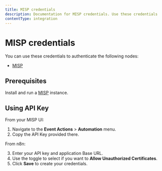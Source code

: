 ```yaml
---
title: MISP credentials
description: Documentation for MISP credentials. Use these credentials to authenticate MISP in n8n, a workflow automation platform.
contentType: integration
---
```


# MISP credentials

You can use these credentials to authenticate the following nodes:

- [MISP](/integrations/builtin/app-nodes/n8n-nodes-base.misp/)

## Prerequisites

Install and run a [MISP](https://misp.github.io/MISP/) instance.

## Using API Key

From your MISP UI:
1. Navigate to the **Event Actions** > **Automation** menu.
2. Copy the API Key provided there.

From n8n:

3. Enter your API key and application Base URL.
4. Use the toggle to select if you want to **Allow Unauthorized Certificates**.
5. Click **Save** to create your credentials.

